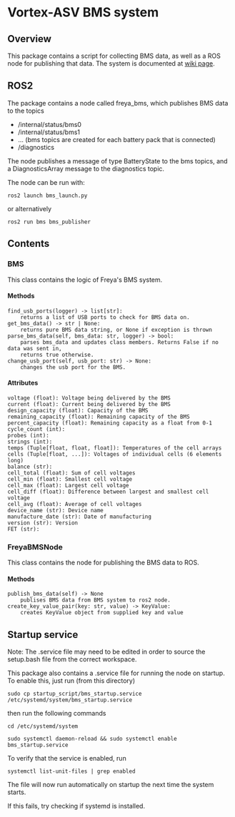 # Vortex-ASV BMS system

## Overview

This package contains a script for collecting BMS 
data, as well as a ROS node for publishing that 
data. The system is documented at [wiki page](https://vortex.a2hosted.com/index.php/Freya_BMS).

## ROS2

The package contains a node called freya_bms, which 
publishes BMS data to the topics 
* /internal/status/bms0
* /internal/status/bms1
* ... (bms topics are created for each battery pack that is connected)
* /diagnostics

The node publishes a message of type BatteryState to the bms topics, and a DiagnosticsArray message to the diagnostics topic.

The node can be run with:
```
ros2 launch bms_launch.py
```

or alternatively
```
ros2 run bms bms_publisher
```

## Contents

### BMS

This class contains the logic of Freya's BMS system. 

#### Methods
```
find_usb_ports(logger) -> list[str]:
    returns a list of USB ports to check for BMS data on.
get_bms_data() -> str | None:   
    returns pure BMS data string, or None if exception is thrown 
parse_bms_data(self, bms_data: str, logger) -> bool:
    parses bms_data and updates class members. Returns False if no data was sent in,
    returns true otherwise.
change_usb_port(self, usb_port: str) -> None:
    changes the usb port for the BMS.
```

#### Attributes
```
voltage (float): Voltage being delivered by the BMS
current (float): Current being delivered by the BMS
design_capacity (float): Capacity of the BMS
remaining_capacity (float): Remaining capacity of the BMS
percent_capacity (float): Remaining capacity as a float from 0-1
cycle_count (int): 
probes (int): 
strings (int): 
temps (Tuple[float, float, float]): Temperatures of the cell arrays
cells (Tuple[float, ...]): Voltages of individual cells (6 elements long)
balance (str): 
cell_total (float): Sum of cell voltages
cell_min (float): Smallest cell voltage
cell_max (float): Largest cell voltage
cell_diff (float): Difference between largest and smallest cell voltage
cell_avg (float): Average of cell voltages
device_name (str): Device name
manufacture_date (str): Date of manufacturing
version (str): Version
FET (str): 
```

### FreyaBMSNode

This class contains the node for publishing the BMS data to ROS.

#### Methods
```
publish_bms_data(self) -> None
    publises BMS data from BMS system to ros2 node.
create_key_value_pair(key: str, value) -> KeyValue:
    creates KeyValue object from supplied key and value
```

## Startup service

Note: The .service file may need to be edited in order to source the setup.bash file 
from the correct workspace.

This package also contains a .service file for running the node on startup. To enable this, just run (from this directory)
```
sudo cp startup_script/bms_startup.service /etc/systemd/system/bms_startup.service
```
then run the following commands
```
cd /etc/systemd/system
```
```
sudo systemctl daemon-reload && sudo systemctl enable bms_startup.service
```
To verify that the service is enabled, run
```
systemctl list-unit-files | grep enabled
```
The file will now run automatically on startup the next time the system starts.

If this fails, try checking if systemd is installed.

